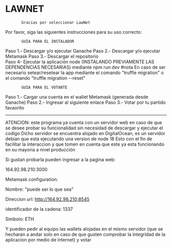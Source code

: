 # LAWNET

           Gracias por seleccionar LawNet
Por favor, siga las siguientes instrucciones para su uso correcto:

           GUÍA PARA EL INSTALADOR           

Paso 1.- Descargar y/o ejecutar Ganache
Paso 2.- Descargar y/o ejecutar Metamask
Paso 3.- Descargar el repositorio	 
Paso 4- Ejecutar la aplicación node (INSTALANDO PREVIAMENTE LAS DEPENDENCIAS NECESARIAS) mediante npm run dev 
#nota En caso de ser necesario setear/resetear la app mediante el comando "truffle migration" o el comando "truffle migration --reset"

           GUÍA PARA EL VOTANTE           

Paso 1.- Cargar una cuenta en el wallet Metamask (generada desde Ganache)
Paso 2.- Ingresar al siguiente enlace
Paso 3.- Votar por tu partido favaorito


----------------------------------------------------------------------------------------------------------------------------------------
ATENCION: este programa ya cuenta con un servidor web en caso de que se desee probar su funcionalidad sin necesidad de descargar y ejecutar el codigo
Dicho servidor se encuentra alojado en DigitalOcean, es un servidor debian que esta ejecutando una version de node 18
Esto con el fin de facilitar la interaccion y que tomen en cuenta que este ya esta funcionando en su mayoria a nivel producción

Si gustan probarla pueden ingresar a la pagina web:

164.92.98.210:3000

Metamask configuration:

Nombre: "puede ser lo que sea"

Direccion url: http://164.92.98.210:8545

identificador de la cadena: 1337

Simbolo: ETH

Y pueden pedir al equipo las wallets alojadas en el mismo servidor (que se hecharan a andar solo en caso de que gusten comprobar la integridad de la aplicacion por medio de internet) y votar

